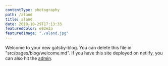 ```yaml
---
contentType: photography
path: /aland
title: aland
date: 2018-10-29T17:13:33
featuredColor: e92e3a
featuredImage: "./aland.jpg"
---
```

Welcome to your new gatsby-blog. You can delete this file in "src/pages/blog/welcome.md". If you have this site deployed on netlify, you can also hit the [admin](/admin).